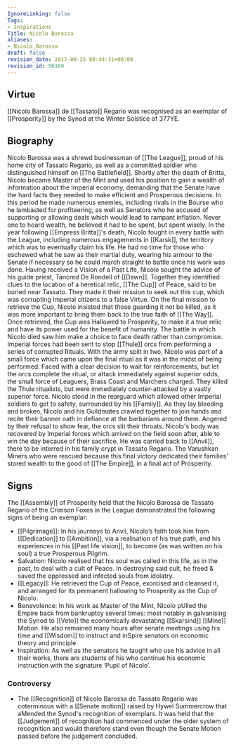 ```yaml
---
IgnoreLinking: false
Tags:
- Inspirations
Title: Nicolo Barossa
aliases:
- Nicolo_Barossa
draft: false
revision_date: 2017-09-25 09:44:31+00:00
revision_id: 56169
---
```


## Virtue
[[Nicolo Barossa]] de [[Tassato]] Regario was recognised as an exemplar of [[Prosperity]] by the Synod at the Winter Solstice of 377YE.
## Biography
Nicolo Barossa was a shrewd businessman of [[The League]], proud of his home city of Tassato Regario, as well as a committed soldier who distinguished himself on [[The Battlefield]].
Shortly after the death of Britta, Nicolo became Master of the Mint and used his position to gain a wealth of information about the Imperial economy, demanding that the Senate have the hard facts they needed to make efficient and Prosperous decisions. In this period he made numerous enemies, including rivals in the Bourse who he lambasted for profiteering, as well as Senators who he accused of supporting or allowing deals which would lead to rampant inflation. Never one to hoard wealth, he believed it had to be spent, but spent wisely.
In the year following [[Empress Britta]]'s death, Nicolo fought in every battle with the League, including numerous engagements in [[Karsk]], the territory which was to eventually claim his life. He had no time for those who eschewed what he saw as their martial duty, wearing his armour to the Senate if necessary so he could march straight to battle once his work was done.
Having received a Vision of a Past Life, Nicolo sought the advice of his guide priest, Tancred De Rondell of [[Dawn]]. Together they identified clues to the location of a heretical relic, [[The Cup]] of Peace, said to be buried near Tassato. They made it their mission to seek out this cup, which was corrupting Imperial citizens to a false Virtue. On the final mission to retrieve the Cup, Nicolo insisted that those guarding it not be killed, as it was more important to bring them back to the true faith of [[The Way]]. Once retrieved, the Cup was Hallowed to Prosperity, to make it a true relic and have its power used for the benefit of humanity.
The battle in which Nicolo died saw him make a choice to face death rather than compromise. Imperial forces had been sent to stop [[Thule]] orcs from performing a series of corrupted Rituals. With the army split in two, Nicolo was part of a small force which came upon the final ritual as it was in the midst of being performed. Faced with a clear decision to wait for reinforcements, but let the orcs complete the ritual, or attack immediately against superior odds, the small force of Leaguers, Brass Coast and Marchers charged. They killed the Thule ritualists, but were immediately counter-attacked by a vastly superior force.
Nicolo stood in the rearguard which allowed other Imperial soldiers to get to safety, surrounded by his [[Family]]. As they lay bleeding and broken, Nicolo and his Guildmates crawled together to join hands and recite their banner oath in defiance at the barbarians around them. Angered by their refusal to show fear, the orcs slit their throats.
Nicolo's body was recovered by Imperial forces which arrived on the field soon after, able to win the day because of their sacrifice. He was carried back to [[Anvil]], there to be interred in his family crypt in Tassato Regario. The Varushkan Miners who were rescued because this final victory dedicated their families' stored wealth to the good of [[The Empire]], in a final act of Prosperity.
## Signs
The [[Assembly]] of Prosperity held that the Nicolo Barossa de Tassato Regario of the Crimson Foxes in the League demonstrated the following signs of being an exemplar:
* [[Pilgrimage]]: In his journeys to Anvil, Nicolo’s faith took him from [[Dedication]] to [[Ambition]], via a realisation of his true path, and his experiences in his [[Past life vision]], to become (as was written on his soul) a true Prosperous Pilgrim.
* Salvation: Nicolo realised that his soul was called in this life, as in the past, to deal with a cult of Peace. In destroying said cult, he freed & saved the oppressed and infected souls from idolatry.
* [[Legacy]]: He retrieved the Cup of Peace, exorcised and cleansed it, and arranged for its permanent hallowing to Prosperity as the Cup of Nicolo.
* Benevolence: In his work as Master of the Mint, Nicolo pUlled the Empire back from bankruptcy several times: most notably in galvanising the Synod to [[Veto]] the economically devastating [[Skarsind]] [[Mine]] Motion. He also remained many hours after senate meetings using his time and [[Wisdom]] to instruct and inSpire senators on economic theory and principle.
* Inspiration: As well as the senators he taught who use his advice in all their works, there are students of his who continue his economic instruction with the signature ‘Pupil of Nicolo’.
### Controversy
* The [[Recognition]] of Nicolo Barossa de Tassato Regario was coterminous with a [[Senate motion]] raised by Hywel Summercrow that aMended the Synod's recognition of exemplars. It was held that the [[Judgement]] of recognition had commenced under the older system of recognition and would therefore stand even though the Senate Motion passed before the judgement concluded.